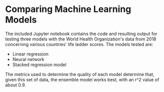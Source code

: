 # Comparing Machine Learning Models

The included Jupyter notebook contains the code and resulting output for testing three models with the World Health Organization's data from
2018 concerning various countries' life ladder scores. The models tested are:

+ Linear regression
+ Neural network
+ Stacked regression model

The metrics used to determine the quality of each model determine that, given this set of data, the ensemble model works best, with an r^2 value of about 0.9.
